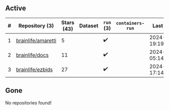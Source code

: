 ## Active
| # | Repository (3) | Stars (43) | Dataset | `run` (3) | `containers-run` | Last Modified |
| --- | --- | --- | --- | --- | --- | --- |
| 1 | [brainlife/amaretti](https://github.com/brainlife/amaretti) | 5 |  | :heavy_check_mark: |  | 2024-09-01 19:19:29+00:00 |
| 2 | [brainlife/docs](https://github.com/brainlife/docs) | 11 |  | :heavy_check_mark: |  | 2024-11-06 05:14:26+00:00 |
| 3 | [brainlife/ezbids](https://github.com/brainlife/ezbids) | 27 |  | :heavy_check_mark: |  | 2024-12-04 17:14:23+00:00 |

## Gone
No repositories found!
